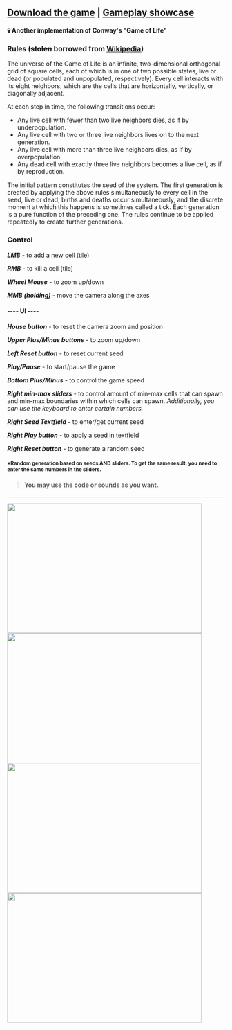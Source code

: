 ## [Download the game](https://drive.google.com/drive/u/1/folders/1SgaQOHxpEtY6s7cuib-zo4JtZ1yqIY3P) | [Gameplay showcase](https://www.youtube.com/watch?v=l3a1UcI2Jpo)

#### :skull: Another implementation of Conway's "Game of Life"

### Rules  (<strike>stolen</strike> borrowed from [Wikipedia](https://en.wikipedia.org/wiki/Conway%27s_Game_of_Life))

The universe of the Game of Life is an infinite, two-dimensional orthogonal grid of square cells, each of which is in one of two possible states, live or dead (or populated and unpopulated, respectively). Every cell interacts with its eight neighbors, which are the cells that are horizontally, vertically, or diagonally adjacent.

At each step in time, the following transitions occur:

- Any live cell with fewer than two live neighbors dies, as if by underpopulation.
- Any live cell with two or three live neighbors lives on to the next generation.
- Any live cell with more than three live neighbors dies, as if by overpopulation.
- Any dead cell with exactly three live neighbors becomes a live cell, as if by reproduction.
  
The initial pattern constitutes the seed of the system. 
The first generation is created by applying the above rules simultaneously to every cell in the seed, 
live or dead; births and deaths occur simultaneously, 
and the discrete moment at which this happens is sometimes called a tick.
Each generation is a pure function of the preceding one. The rules continue to be applied repeatedly to create further generations.

### Control
***LMB*** - to add a new cell (tile)

***RMB*** - to kill a cell (tile)

***Wheel Mouse*** - to zoom up/down

***MMB (holding)*** - move the camera along the axes

#### ---- UI ----
***House button*** - to reset the camera zoom and position

***Upper Plus/Minus buttons*** - to zoom up/down

***Left Reset button*** - to reset current seed

***Play/Pause*** - to start/pause the game

***Bottom Plus/Minus*** - to control the game speed

***Right min-max sliders*** - to control amount of min-max cells that can spawn and min-max boundaries within which cells can spawn. _Additionally, you can use the keyboard to enter certain numbers._

***Right Seed Textfield*** - to enter/get current seed

***Right Play button*** - to apply a seed in textfield

***Right Reset button*** - to generate a random seed 

#### <sup>*Random generation based on seeds AND sliders. To get the same result, you need to enter the same numbers in the sliders.</sup>

> #### You may use the code or sounds as you want.
__________________________________

<img src="https://media.giphy.com/media/k2ADBokoEfxhVRQIr3/giphy.gif" width="450" height="300" /> <img src="https://media.giphy.com/media/QN9gi533cdWT7rs7dr/giphy.gif" width="450" height="300" />
<img src="https://media.giphy.com/media/Tl6L1n7elqBUNwfUlE/giphy.gif" width="450" height="300" />
<img src="https://media.giphy.com/media/itLlADeHj2KEXZQTRK/giphy.gif" width="450" height="300" />
